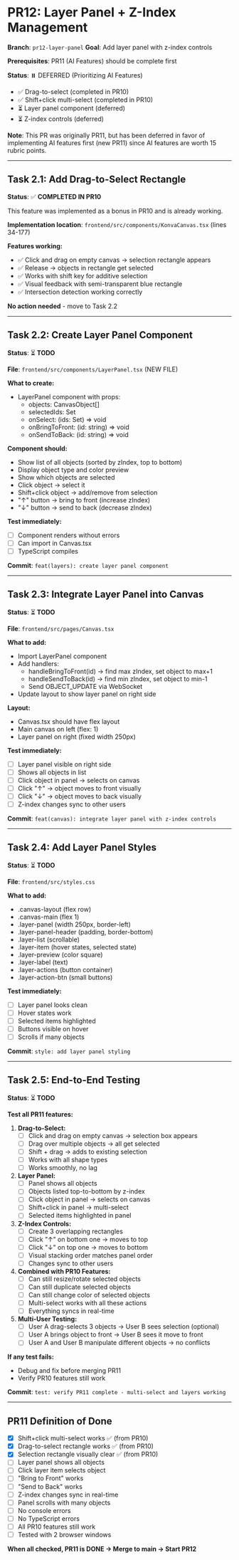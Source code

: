# PR12: Layer Panel + Z-Index Management

**Branch**: `pr12-layer-panel`
**Goal**: Add layer panel with z-index controls

**Prerequisites**: PR11 (AI Features) should be complete first

**Status**: ⏸️ DEFERRED (Prioritizing AI Features)
- ✅ Drag-to-select (completed in PR10)
- ✅ Shift+click multi-select (completed in PR10)
- ⏳ Layer panel component (deferred)
- ⏳ Z-index controls (deferred)

**Note**: This PR was originally PR11, but has been deferred in favor of implementing AI features first (new PR11) since AI features are worth 15 rubric points.

---

## Task 2.1: Add Drag-to-Select Rectangle

**Status**: ✅ **COMPLETED IN PR10**

This feature was implemented as a bonus in PR10 and is already working.

**Implementation location**: `frontend/src/components/KonvaCanvas.tsx` (lines 34-177)

**Features working:**
- ✅ Click and drag on empty canvas → selection rectangle appears
- ✅ Release → objects in rectangle get selected
- ✅ Works with shift key for additive selection
- ✅ Visual feedback with semi-transparent blue rectangle
- ✅ Intersection detection working correctly

**No action needed** - move to Task 2.2

---

## Task 2.2: Create Layer Panel Component

**Status**: ⏳ **TODO**

**File**: `frontend/src/components/LayerPanel.tsx` (NEW FILE)

**What to create:**
- LayerPanel component with props:
  - objects: CanvasObject[]
  - selectedIds: Set<string>
  - onSelect: (ids: Set<string>) => void
  - onBringToFront: (id: string) => void
  - onSendToBack: (id: string) => void

**Component should:**
- Show list of all objects (sorted by zIndex, top to bottom)
- Display object type and color preview
- Show which objects are selected
- Click object → select it
- Shift+click object → add/remove from selection
- "↑" button → bring to front (increase zIndex)
- "↓" button → send to back (decrease zIndex)

**Test immediately:**
- [ ] Component renders without errors
- [ ] Can import in Canvas.tsx
- [ ] TypeScript compiles

**Commit**: `feat(layers): create layer panel component`

---

## Task 2.3: Integrate Layer Panel into Canvas

**Status**: ⏳ **TODO**

**File**: `frontend/src/pages/Canvas.tsx`

**What to add:**
- Import LayerPanel component
- Add handlers:
  - handleBringToFront(id) → find max zIndex, set object to max+1
  - handleSendToBack(id) → find min zIndex, set object to min-1
  - Send OBJECT_UPDATE via WebSocket
- Update layout to show layer panel on right side

**Layout:**
- Canvas.tsx should have flex layout
- Main canvas on left (flex: 1)
- Layer panel on right (fixed width 250px)

**Test immediately:**
- [ ] Layer panel visible on right side
- [ ] Shows all objects in list
- [ ] Click object in panel → selects on canvas
- [ ] Click "↑" → object moves to front visually
- [ ] Click "↓" → object moves to back visually
- [ ] Z-index changes sync to other users

**Commit**: `feat(canvas): integrate layer panel with z-index controls`

---

## Task 2.4: Add Layer Panel Styles

**Status**: ⏳ **TODO**

**File**: `frontend/src/styles.css`

**What to add:**
- .canvas-layout (flex row)
- .canvas-main (flex 1)
- .layer-panel (width 250px, border-left)
- .layer-panel-header (padding, border-bottom)
- .layer-list (scrollable)
- .layer-item (hover states, selected state)
- .layer-preview (color square)
- .layer-label (text)
- .layer-actions (button container)
- .layer-action-btn (small buttons)

**Test immediately:**
- [ ] Layer panel looks clean
- [ ] Hover states work
- [ ] Selected items highlighted
- [ ] Buttons visible on hover
- [ ] Scrolls if many objects

**Commit**: `style: add layer panel styling`

---

## Task 2.5: End-to-End Testing

**Status**: ⏳ **TODO**

**Test all PR11 features:**

1. **Drag-to-Select:**
   - [ ] Click and drag on empty canvas → selection box appears
   - [ ] Drag over multiple objects → all get selected
   - [ ] Shift + drag → adds to existing selection
   - [ ] Works with all shape types
   - [ ] Works smoothly, no lag

2. **Layer Panel:**
   - [ ] Panel shows all objects
   - [ ] Objects listed top-to-bottom by z-index
   - [ ] Click object in panel → selects on canvas
   - [ ] Shift+click in panel → multi-select
   - [ ] Selected items highlighted in panel

3. **Z-Index Controls:**
   - [ ] Create 3 overlapping rectangles
   - [ ] Click "↑" on bottom one → moves to top
   - [ ] Click "↓" on top one → moves to bottom
   - [ ] Visual stacking order matches panel order
   - [ ] Changes sync to other users

4. **Combined with PR10 Features:**
   - [ ] Can still resize/rotate selected objects
   - [ ] Can still duplicate selected objects
   - [ ] Can still change color of selected objects
   - [ ] Multi-select works with all these actions
   - [ ] Everything syncs in real-time

5. **Multi-User Testing:**
   - [ ] User A drag-selects 3 objects → User B sees selection (optional)
   - [ ] User A brings object to front → User B sees it move to front
   - [ ] User A and User B manipulate different objects → no conflicts

**If any test fails:**
- Debug and fix before merging PR11
- Verify PR10 features still work

**Commit**: `test: verify PR11 complete - multi-select and layers working`

---

## PR11 Definition of Done

- [x] Shift+click multi-select works ✅ (from PR10)
- [x] Drag-to-select rectangle works ✅ (from PR10)
- [x] Selection rectangle visually clear ✅ (from PR10)
- [ ] Layer panel shows all objects
- [ ] Click layer item selects object
- [ ] "Bring to Front" works
- [ ] "Send to Back" works
- [ ] Z-index changes sync in real-time
- [ ] Panel scrolls with many objects
- [ ] No console errors
- [ ] No TypeScript errors
- [ ] All PR10 features still work
- [ ] Tested with 2 browser windows

**When all checked, PR11 is DONE → Merge to main → Start PR12**

